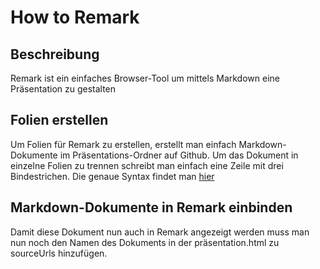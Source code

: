 # How to Remark

## Beschreibung

Remark ist ein einfaches Browser-Tool um mittels Markdown eine Präsentation zu gestalten

## Folien erstellen

Um Folien für Remark zu erstellen, erstellt man einfach Markdown-Dokumente
im Präsentations-Ordner auf Github. Um das Dokument in einzelne Folien zu trennen
schreibt man einfach eine Zeile mit drei Bindestrichen. Die genaue Syntax findet man [hier](https://github.com/gnab/remark/wiki/Markdown)

## Markdown-Dokumente in Remark einbinden

Damit diese Dokument nun auch in Remark angezeigt werden muss man nun noch den Namen
des Dokuments in der präsentation.html zu sourceUrls hinzufügen.